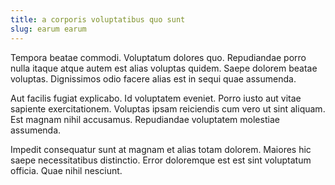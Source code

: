 ```yaml
---
title: a corporis voluptatibus quo sunt
slug: earum earum
---
```


Tempora beatae commodi. Voluptatum dolores quo. Repudiandae porro nulla itaque atque autem est alias voluptas quidem. Saepe dolorem beatae voluptas. Dignissimos odio facere alias est in sequi quae assumenda.

Aut facilis fugiat explicabo. Id voluptatem eveniet. Porro iusto aut vitae sapiente exercitationem. Voluptas ipsam reiciendis cum vero ut sint aliquam. Est magnam nihil accusamus. Repudiandae voluptatem molestiae assumenda.

Impedit consequatur sunt at magnam et alias totam dolorem. Maiores hic saepe necessitatibus distinctio. Error doloremque est est sint voluptatum officia. Quae nihil nesciunt.
